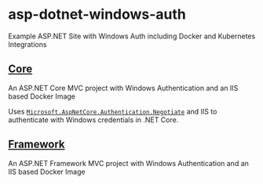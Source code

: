 # asp-dotnet-windows-auth

Example ASP.NET Site with Windows Auth including Docker and Kubernetes Integrations

## [Core](docs/dotnet-core.md)

An ASP.NET Core MVC project with Windows Authentication and an IIS based Docker Image

Uses [`Microsoft.AspNetCore.Authentication.Negotiate`](https://www.nuget.org/packages/Microsoft.AspNetCore.Authentication.Negotiate) and IIS to authenticate with Windows credentials in .NET Core.

## [Framework](docs/dotnet-framework.md)

An ASP.NET Framework MVC project with Windows Authentication and an IIS based Docker Image